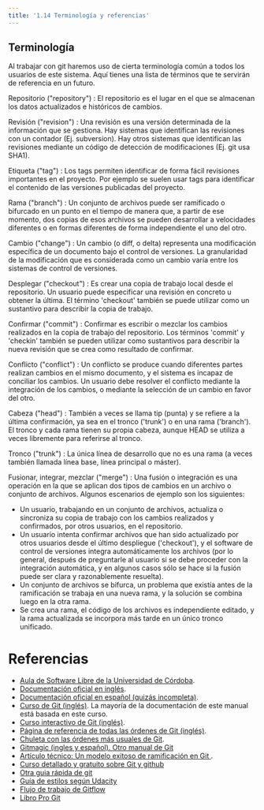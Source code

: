 ```yaml
---
title: '1.14 Terminología y referencias'
---
```


## Terminología

Al trabajar con git haremos uso de cierta terminología común a todos los usuarios de este sistema. Aquí tienes una lista de términos que te servirán de referencia en un futuro.

Repositorio ("repository")
: El repositorio es el lugar en el que se almacenan los datos actualizados e históricos de cambios.

Revisión ("revision")
: Una revisión es una versión determinada de la información que se gestiona. Hay sistemas que identifican las revisiones con un contador (Ej. subversion). Hay otros sistemas que identifican las revisiones mediante un código de detección de modificaciones (Ej. git usa SHA1).

Etiqueta ("tag")
: Los tags permiten identificar de forma fácil revisiones importantes en el proyecto. Por ejemplo se suelen usar tags para identificar el contenido de las versiones publicadas del proyecto.

Rama ("branch")
: Un conjunto de archivos puede ser ramificado o bifurcado en un punto en el tiempo de manera que, a partir de ese momento, dos copias de esos archivos se pueden desarrollar a velocidades diferentes o en formas diferentes de forma independiente el uno del otro.

Cambio ("change")
: Un cambio (o diff, o delta) representa una modificación específica de un documento bajo el control de versiones. La granularidad de la modificación que es considerada como un cambio varía entre los sistemas de control de versiones.

Desplegar ("checkout")
: Es crear una copia de trabajo local desde el repositorio. Un usuario puede especificar una revisión en concreto u obtener la última. El término 'checkout' también se puede utilizar como un sustantivo para describir la copia de trabajo.

Confirmar ("commit")
: Confirmar es escribir o mezclar los cambios realizados en la copia de trabajo del repositorio. Los términos 'commit' y 'checkin' también se pueden utilizar como sustantivos para describir la nueva revisión que se crea como resultado de confirmar.

Conflicto ("conflict")
: Un conflicto se produce cuando diferentes partes realizan cambios en el mismo documento, y el sistema es incapaz de conciliar los cambios. Un usuario debe resolver el conflicto mediante la integración de los cambios, o mediante la selección de un cambio en favor del otro.

Cabeza ("head")
: También a veces se llama tip (punta) y se refiere a la última confirmación, ya sea en el tronco ('trunk') o en una rama ('branch'). El tronco y cada rama tienen su propia cabeza, aunque HEAD se utiliza a veces libremente para referirse al tronco.

Tronco ("trunk")
: La única línea de desarrollo que no es una rama (a veces también llamada línea base, línea principal o máster).

Fusionar, integrar, mezclar ("merge")
: Una fusión o integración es una operación en la que se aplican dos tipos de cambios en un archivo o conjunto de archivos. Algunos escenarios de ejemplo son los siguientes:

- Un usuario, trabajando en un conjunto de archivos, actualiza o sincroniza su copia de trabajo con los cambios realizados y confirmados, por otros usuarios, en el repositorio.
- Un usuario intenta confirmar archivos que han sido actualizado por otros usuarios desde el último despliegue ('checkout'), y el software de control de versiones integra automáticamente los archivos (por lo general, después de preguntarle al usuario si se debe proceder con la integración automática, y en algunos casos sólo se hace si la fusión puede ser clara y razonablemente resuelta).
- Un conjunto de archivos se bifurca, un problema que existía antes de la ramificación se trabaja en una nueva rama, y la solución se combina luego en la otra rama.
- Se crea una rama, el código de los archivos es independiente editado, y la rama actualizada se incorpora más tarde en un único tronco unificado.


# Referencias

- [Aula de Software Libre de la Universidad de Córdoba](https://www.uco.es/aulasoftwarelibre).
- [Documentación oficial en inglés](http://git-scm.com/documentation).
- [Documentación oficial en español (quizás incompleta)](http://git-scm.com/book/es).
- [Curso de Git (inglés)](http://gitimmersion.com/lab_01.html). La mayoría de la documentación de este manual está basada en este curso.
- [Curso interactivo de Git (inglés)](http://try.github.io/levels/1/challenges/1).
- [Página de referencia de todas las órdenes de Git (inglés)](http://gitref.org/).
- [Chuleta con las órdenes más usuales de Git](http://byte.kde.org/~zrusin/git/git-cheat-sheet-large.png).
- [Gitmagic (ingles y español). Otro manual de Git](http://www-cs-students.stanford.edu/~blynn/gitmagic/intl/es/)
- [Artículo técnico: Un modelo exitoso de ramificación en Git ](http://nvie.com/posts/a-successful-git-branching-model/).
- [Curso detallado y gratuito sobre Git y github](https://www.udacity.com/course/how-to-use-git-and-github--ud775)
- [Otra guia rápida de git](https://github.com/github/training-kit/blob/master/downloads/github-git-cheat-sheet.pdf)
- [Guía de estilos según Udacity](http://udacity.github.io/git-styleguide/)
- [Flujo de trabajo de Gitflow](https://www.atlassian.com/es/git/tutorials/comparing-workflows/gitflow-workflow)
- [Libro Pro Git](https://git-scm.com/book/en/v2)
